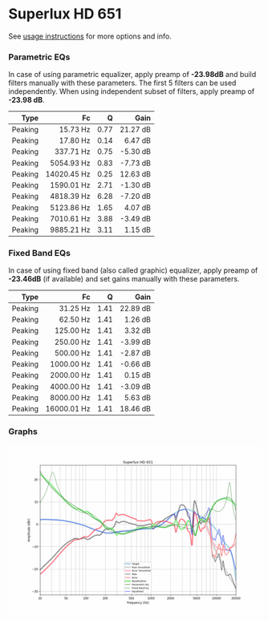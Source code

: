 # Superlux HD 651
See [usage instructions](https://github.com/jaakkopasanen/AutoEq#usage) for more options and info.

### Parametric EQs
In case of using parametric equalizer, apply preamp of **-23.98dB** and build filters manually
with these parameters. The first 5 filters can be used independently.
When using independent subset of filters, apply preamp of **-23.98 dB**.

| Type    | Fc          |    Q | Gain     |
|--------:|------------:|-----:|---------:|
| Peaking | 15.73 Hz    | 0.77 | 21.27 dB |
| Peaking | 17.80 Hz    | 0.14 | 6.47 dB  |
| Peaking | 337.71 Hz   | 0.75 | -5.30 dB |
| Peaking | 5054.93 Hz  | 0.83 | -7.73 dB |
| Peaking | 14020.45 Hz | 0.25 | 12.63 dB |
| Peaking | 1590.01 Hz  | 2.71 | -1.30 dB |
| Peaking | 4818.39 Hz  | 6.28 | -7.20 dB |
| Peaking | 5123.86 Hz  | 1.65 | 4.07 dB  |
| Peaking | 7010.61 Hz  | 3.88 | -3.49 dB |
| Peaking | 9885.21 Hz  | 3.11 | 1.15 dB  |

### Fixed Band EQs
In case of using fixed band (also called graphic) equalizer, apply preamp of **-23.46dB**
(if available) and set gains manually with these parameters.

| Type    | Fc          |    Q | Gain     |
|--------:|------------:|-----:|---------:|
| Peaking | 31.25 Hz    | 1.41 | 22.89 dB |
| Peaking | 62.50 Hz    | 1.41 | 1.26 dB  |
| Peaking | 125.00 Hz   | 1.41 | 3.32 dB  |
| Peaking | 250.00 Hz   | 1.41 | -3.99 dB |
| Peaking | 500.00 Hz   | 1.41 | -2.87 dB |
| Peaking | 1000.00 Hz  | 1.41 | -0.66 dB |
| Peaking | 2000.00 Hz  | 1.41 | 0.15 dB  |
| Peaking | 4000.00 Hz  | 1.41 | -3.09 dB |
| Peaking | 8000.00 Hz  | 1.41 | 5.63 dB  |
| Peaking | 16000.01 Hz | 1.41 | 18.46 dB |

### Graphs
![](./Superlux%20HD%20651.png)